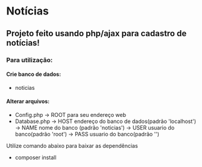 # Notícias
 
## Projeto feito usando php/ajax para cadastro de notícias!

### Para utilização:

#### Crie banco de dados:
* noticias

#### Alterar arquivos:

* Config.php -> ROOT para seu endereço web
* Database.php  -> HOST endereço do banco de dados(padrão 'localhost')
                -> NAME nome do banco (padrão 'noticias')
                -> USER usuario do banco(padrão 'root')
                -> PASS usuario do banco(padrão '')

Utilize comando abaixo para baixar as dependências

* composer install

